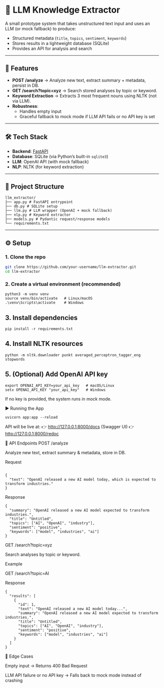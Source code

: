 # 📖 LLM Knowledge Extractor

A small prototype system that takes unstructured text input and uses an LLM (or mock fallback) to produce:
- Structured metadata (`title`, `topics`, `sentiment`, `keywords`)
- Stores results in a lightweight database (SQLite)
- Provides an API for analysis and search

---

## 🚀 Features
- **POST /analyze** → Analyze new text, extract summary + metadata, persist in DB.
- **GET /search?topic=xyz** → Search stored analyses by topic or keyword.
- **Keyword Extraction** → Extracts 3 most frequent nouns using NLTK (not via LLM).
- **Robustness**:
  - Handles empty input
  - Graceful fallback to mock mode if LLM API fails or no API key is set

---

## 🛠️ Tech Stack
- **Backend**: [FastAPI](https://fastapi.tiangolo.com/)
- **Database**: SQLite (via Python’s built-in `sqlite3`)
- **LLM**: OpenAI API (with mock fallback)
- **NLP**: NLTK (for keyword extraction)

---

## 📂 Project Structure
```
llm_extractor/
├── app.py # FastAPI entrypoint
├── db.py # SQLite setup
├── llm.py # LLM wrapper (OpenAI + mock fallback)
├── nlp.py # Keyword extractor
├── models.py # Pydantic request/response models
└── requirements.txt

```
---

## ⚙️ Setup

### 1. Clone the repo
```bash
git clone https://github.com/your-username/llm-extractor.git
cd llm-extractor
```
### 2. Create a virtual environment (recommended)
```
python3 -m venv venv
source venv/bin/activate   # Linux/macOS
.\venv\Scripts\activate    # Windows
```
## 3. Install dependencies
```
pip install -r requirements.txt
```

## 4. Install NLTK resources
```
python -m nltk.downloader punkt averaged_perceptron_tagger_eng stopwords
```
## 5. (Optional) Add OpenAI API key
```
export OPENAI_API_KEY=your_api_key   # macOS/Linux
setx OPENAI_API_KEY "your_api_key"   # Windows
```

If no key is provided, the system runs in mock mode.

▶️ Running the App
```
uvicorn app:app --reload
```

API will be live at:
👉 http://127.0.0.1:8000/docs
 (Swagger UI)
👉 http://127.0.0.1:8000/redoc

📌 API Endpoints
POST /analyze

Analyze new text, extract summary & metadata, store in DB.

Request
```

{
  "text": "OpenAI released a new AI model today, which is expected to transform industries."
}
```

Response
```
{
  "summary": "OpenAI released a new AI model expected to transform industries.",
  "title": "Untitled",
  "topics": ["AI", "OpenAI", "industry"],
  "sentiment": "positive",
  "keywords": ["model", "industries", "ai"]
}
```
GET /search?topic=xyz

Search analyses by topic or keyword.

Example

GET /search?topic=AI


Response
```
{
  "results": [
    {
      "id": 1,
      "text": "OpenAI released a new AI model today...",
      "summary": "OpenAI released a new AI model expected to transform industries.",
      "title": "Untitled",
      "topics": ["AI", "OpenAI", "industry"],
      "sentiment": "positive",
      "keywords": ["model", "industries", "ai"]
    }
  ]
}
```
🧪 Edge Cases

Empty input → Returns 400 Bad Request

LLM API failure or no API key → Falls back to mock mode instead of crashing
